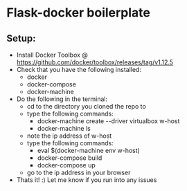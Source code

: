 # Flask-docker boilerplate

## Setup:
  - Install Docker Toolbox @ https://github.com/docker/toolbox/releases/tag/v1.12.5
  - Check that you have the following installed:
      - docker
      - docker-compose
      - docker-machine
  - Do the following in the terminal:
      - cd to the directory you cloned the repo to
      - type the following commands:
          - docker-machine create --driver virtualbox w-host
          - docker-machine ls
      - note the ip address of w-host
      - type the following commands:
          - eval $(docker-machine env w-host)
          - docker-compose build
          - docker-compose up
      - go to the ip address in your browser
   - Thats it! :) Let me know if you run into any issues
